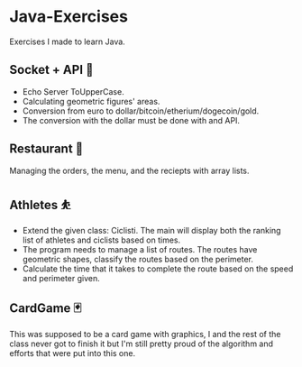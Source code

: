 # Java-Exercises
Exercises I made to learn Java.

## Socket + API 📼
- Echo Server ToUpperCase.
- Calculating geometric figures' areas.
- Conversion from euro to dollar/bitcoin/etherium/dogecoin/gold.
- The conversion with the dollar must be done with and API.

## Restaurant 🥞
Managing the orders, the menu, and the reciepts with array lists.

## Athletes ⛹️
- Extend the given class: Ciclisti. The main will display both the ranking list of athletes and ciclists based on times.
- The program needs to manage a list of routes. The routes have geometric shapes, classify the routes based on the perimeter.
- Calculate the time that it takes to complete the route based on the speed and perimeter given.

## CardGame 🃏
This was supposed to be a card game with graphics, I and the rest of the class never got to finish it but I'm still pretty proud of the algorithm and efforts that were put into this one.

